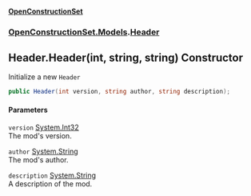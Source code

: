 #### [OpenConstructionSet](index 'index')
### [OpenConstructionSet.Models](index#OpenConstructionSet_Models 'OpenConstructionSet.Models').[Header](bjExWrZuBlRDCiIUljjMrA 'OpenConstructionSet.Models.Header')
## Header.Header(int, string, string) Constructor
Initialize a new `Header`
```csharp
public Header(int version, string author, string description);
```
#### Parameters
<a name='OpenConstructionSet_Models_Header_Header(int_string_string)_version'></a>
`version` [System.Int32](https://docs.microsoft.com/en-us/dotnet/api/System.Int32 'System.Int32')  
The mod's version.
  
<a name='OpenConstructionSet_Models_Header_Header(int_string_string)_author'></a>
`author` [System.String](https://docs.microsoft.com/en-us/dotnet/api/System.String 'System.String')  
The mod's author.
  
<a name='OpenConstructionSet_Models_Header_Header(int_string_string)_description'></a>
`description` [System.String](https://docs.microsoft.com/en-us/dotnet/api/System.String 'System.String')  
A description of the mod.
  
